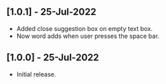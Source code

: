 ## [1.0.1] - 25-Jul-2022

- Added close suggestion box on empty text box.
- Now word adds when user presses the space bar.

## [1.0.0] - 25-Jul-2022

- Initial release.
